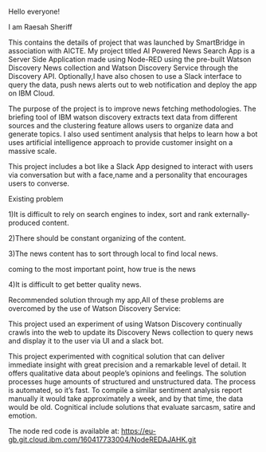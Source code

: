 Hello everyone!


I am Raesah Sheriff


This contains the details of project that was launched by SmartBridge in association with AICTE.
My project titled AI Powered News Search App is a Server Side Application made using Node-RED using the pre-built Watson Discovery News collection and Watson Discovery Service through the Discovery API. Optionally,I have also chosen to use a Slack interface to query the data, push news alerts out to web notification and deploy the app on IBM Cloud.

The purpose of the project is to improve news fetching methodologies. The briefing tool of IBM watson discovery extracts text data from different sources and the clustering feature allows users to organize data and generate topics. I also used sentiment analysis that helps to learn how a bot uses artificial intelligence approach to provide customer insight on a massive scale.

This project includes a bot like a Slack App designed to interact with users via conversation but with a face,name and a personality that encourages users to converse.

Existing problem

1)It is difficult to rely on search engines to index, sort and rank externally-produced content.

2)There should be constant organizing of the content.

3)The news content has to sort through local to find local news. 
 
coming to the most important point, how true is the news

4)It is difficult to get better quality news.

Recommended solution through my app,All of these problems are overcomed by the use of Watson Discovery Service:

This project used an experiment of using Watson Discovery continually crawls into the web to update its Discovery News collection to query news and display it to the user via UI and a slack bot. 

This project experimented with cognitical solution that can deliver immediate insight with great precision and a remarkable level of detail. It offers qualitative data about people’s opinions and feelings. The solution processes huge amounts of structured and unstructured data. The process is automated, so it’s fast. To compile a similar sentiment analysis report manually it would take approximately a week, and by that time, the data would be old. Cognitical include solutions that evaluate sarcasm, satire and emotion.

The node red code is available at:
https://eu-gb.git.cloud.ibm.com/160417733004/NodeREDAJAHK.git



